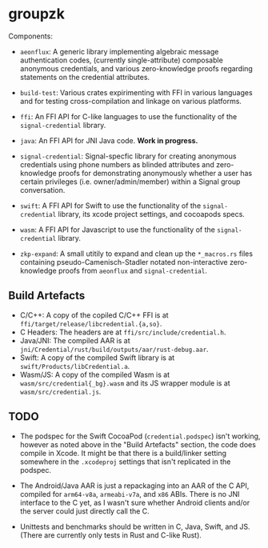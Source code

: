 # groupzk

Components:

* `aeonflux`: A generic library implementing algebraic message authentication
  codes, (currently single-attribute) composable anonymous credentials, and
  various zero-knowledge proofs regarding statements on the credential attributes.

* `build-test`: Various crates expirimenting with FFI in various
  languages and for testing cross-compilation and linkage on various platforms.

* `ffi`: An FFI API for C-like languages to use the functionality of the
  `signal-credential` library.

* `java`: An FFI API for JNI Java code. **Work in progress.**

* `signal-credential`: Signal-specfic library for creating anonymous credentials
  using phone numbers as blinded attributes and zero-knowledge proofs for
  demonstrating anonymously whether a user has certain privileges
  (i.e. owner/admin/member) within a Signal group conversation.

* `swift`: A FFI API for Swift to use the functionality of the
  `signal-credential` library, its xcode project settings, and cocoapods specs.

* `wasm`: A FFI API for Javascript to use the functionality of the
  `signal-credential` library.

* `zkp-expand`: A small utitily to expand and clean up the `*_macros.rs` files
  containing pseudo-Camenisch-Stadler notated non-interactive zero-knowledge
  proofs from `aeonflux` and `signal-credential`.


 Build Artefacts
-----------------

* C/C++: A copy of the copiled C/C++ FFI is at `ffi/target/release/libcredential.{a,so}`.
* C Headers: The headers are at `ffi/src/include/credential.h`.
* Java/JNI: The compiled AAR is at `jni/Credential/rust/build/outputs/aar/rust-debug.aar`.
* Swift: A copy of the compiled Swift library is at `swift/Products/libCredential.a`.
* Wasm/JS: A copy of the compiled Wasm is at
  `wasm/src/credential{_bg}.wasm` and its JS wrapper module is at `wasm/src/credential.js`.


 TODO
------

* The podspec for the Swift CocoaPod (`credential.podspec`) isn't working,
  however as noted above in the "Build Artefacts" section, the code does compile
  in Xcode.  It might be that there is a build/linker setting somewhere in the
  `.xcodeproj` settings that isn't replicated in the podspec.

* The Android/Java AAR is just a repackaging into an AAR of the C API, compiled for
  `arm64-v8a`, `armeabi-v7a`, and `x86` ABIs.  There is no JNI interface to the
  C yet, as I wasn't sure whether Android clients and/or the server could just
  directly call the C.

* Unittests and benchmarks should be written in C, Java, Swift, and JS. (There
  are currently only tests in Rust and C-like Rust).

